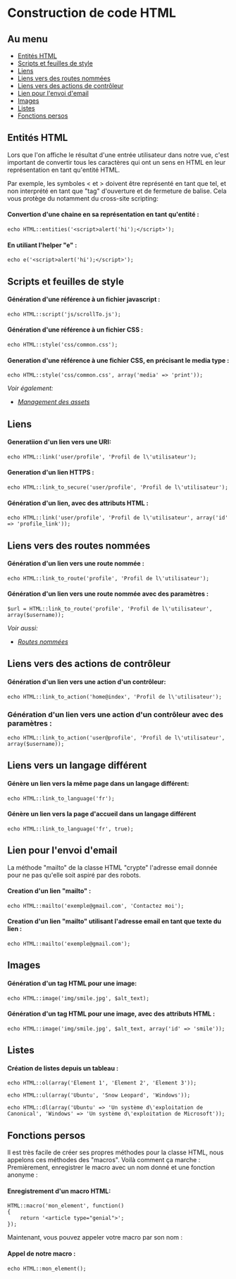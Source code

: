 # Construction de code HTML

## Au menu

- [Entités HTML](#entities)
- [Scripts et feuilles de style](#scripts-and-style-sheets)
- [Liens](#links)
- [Liens vers des routes nommées](#links-to-named-routes)
- [Liens vers des actions de contrôleur](#links-to-controller-actions)
- [Lien pour l'envoi d'email](#mail-to-links)
- [Images](#images)
- [Listes](#lists)
- [Fonctions persos](#custom-macros)

<a name="entities"></a>
## Entités HTML

Lors que l'on affiche le résultat d'une entrée utilisateur dans notre vue, c'est important de convertir tous les caractères qui ont un sens en HTML en leur représentation en tant qu'entité HTML.

Par exemple, les symboles < et > doivent être représenté en tant que tel, et non interprété en tant que "tag" d'ouverture et de fermeture de balise. Cela vous protège du notamment du cross-site scripting:

#### Convertion d'une chaine en sa représentation en tant qu'entité :

    echo HTML::entities('<script>alert('hi');</script>');

#### En utiliant l'helper "e" :

    echo e('<script>alert('hi');</script>');

<a name="scripts-and-style-sheets"></a>
## Scripts et feuilles de style

#### Génération d'une référence à un fichier javascript :

    echo HTML::script('js/scrollTo.js');

#### Génération d'une référence à un fichier CSS :

    echo HTML::style('css/common.css');

#### Generation d'une référence à une fichier CSS, en précisant le media type :

    echo HTML::style('css/common.css', array('media' => 'print'));

*Voir également:*

- *[Management des assets](/docs/v3/doc/vues/assets)*

<a name="links"></a>
## Liens

#### Generatiion d'un lien vers une URI:

    echo HTML::link('user/profile', 'Profil de l\'utilisateur');

#### Generation d'un lien HTTPS :

    echo HTML::link_to_secure('user/profile', 'Profil de l\'utilisateur');

#### Génération d'un lien, avec des attributs HTML :

    echo HTML::link('user/profile', 'Profil de l\'utilisateur', array('id' => 'profile_link'));

<a name="links-to-named-routes"></a>
## Liens vers des routes nommées

#### Génération d'un lien vers une route nommée :

    echo HTML::link_to_route('profile', 'Profil de l\'utilisateur');

#### Génération d'un lien vers une route nommée avec des paramètres :

    $url = HTML::link_to_route('profile', 'Profil de l\'utilisateur', array($username));

*Voir aussi:*

- *[Routes nommées](/docs/v3/doc/routes#named-routes)*

<a name="links-to-controller-actions"></a>
## Liens vers des actions de contrôleur

#### Génération d'un lien vers une action d'un contrôleur:

    echo HTML::link_to_action('home@index', 'Profil de l\'utilisateur');

### Génération d'un lien vers une action d'un contrôleur avec des paramètres :

    echo HTML::link_to_action('user@profile', 'Profil de l\'utilisateur', array($username));

<a name="links-to-a-different-language"></a>
## Liens vers un langage différent

#### Génère un lien vers la même page dans un langage différent:

    echo HTML::link_to_language('fr');

#### Génère un lien vers la page d'accueil dans un langage différent

    echo HTML::link_to_language('fr', true);

<a name="mail-to-links"></a>
## Lien pour l'envoi d'email

La méthode "mailto" de la classe HTML "crypte" l'adresse email donnée pour ne pas qu'elle soit aspiré par des robots.

#### Creation d'un lien "mailto" :

    echo HTML::mailto('exemple@gmail.com', 'Contactez moi');

#### Creation d'un lien "mailto" utilisant l'adresse email en tant que texte du lien :

    echo HTML::mailto('exemple@gmail.com');

<a name="images"></a>
## Images

#### Génération d'un tag HTML pour une image:

    echo HTML::image('img/smile.jpg', $alt_text);

#### Génération d'un tag HTML pour une image, avec des attributs HTML :

    echo HTML::image('img/smile.jpg', $alt_text, array('id' => 'smile'));

<a name="lists"></a>
## Listes

#### Création de listes depuis un tableau :

    echo HTML::ol(array('Element 1', 'Element 2', 'Element 3'));

    echo HTML::ul(array('Ubuntu', 'Snow Leopard', 'Windows'));
    
    echo HTML::dl(array('Ubuntu' => 'Un système d\'exploitation de Canonical', 'Windows' => 'Un système d\'exploitation de Microsoft'));

<a name="custom-macros"></a>
## Fonctions persos

Il est très facile de créer ses propres méthodes pour la classe HTML, nous appelons ces méthodes des "macros". Voilà comment ça marche : Premièrement, enregistrer le macro avec un nom donné et une fonction anonyme :

#### Enregistrement d'un macro HTML:

    HTML::macro('mon_element', function()
    {
        return '<article type="genial">';
    });

Maintenant, vous pouvez appeler votre macro par son nom : 

#### Appel de notre macro :

    echo HTML::mon_element();
